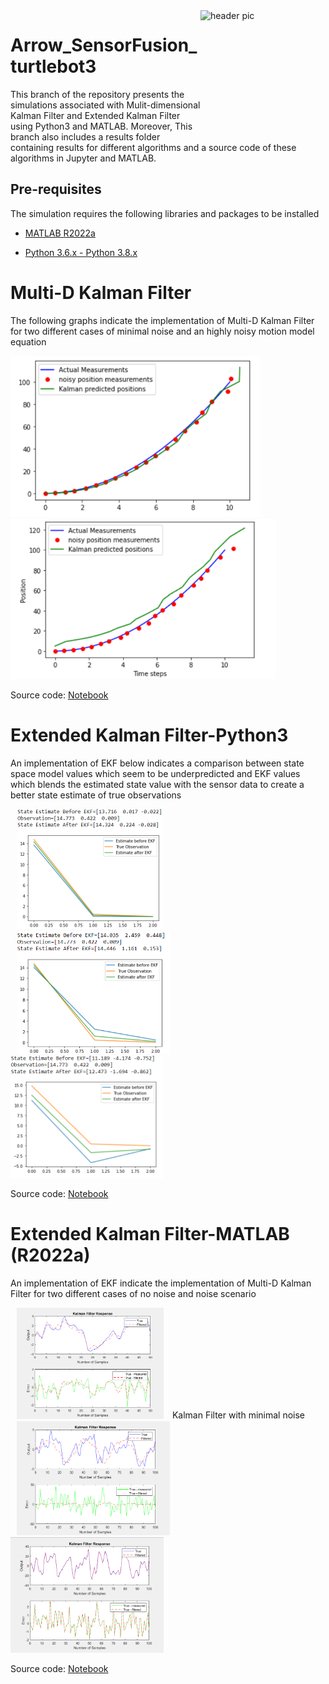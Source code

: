 <img src="https://github.com/AkshayLaddha943/Arrow_SensorFusion_turtlebot3/blob/main/Arrow.png" align="right" height="200" width="200" alt="header pic"/>

# Arrow_SensorFusion_turtlebot3

This branch of the repository presents the simulations associated with Mulit-dimensional Kalman Filter and Extended Kalman Filter using Python3 and MATLAB. Moreover, This branch also includes a results folder containing results for different algorithms and a source code of these algorithms in Jupyter and MATLAB.

## Pre-requisites

The simulation requires the following libraries and packages to be installed

- [MATLAB R2022a](https://www.mathworks.com/help/control/index.html?s_tid=CRUX_lftnav)

- [Python 3.6.x - Python 3.8.x](https://www.python.org/)


# Multi-D Kalman Filter

The following graphs indicate the implementation of Multi-D Kalman Filter for two different cases of minimal noise and an highly noisy motion model equation 

<p align="left"> <img src="https://github.com/AkshayLaddha943/Arrow_SensorFusion_turtlebot3_ws/blob/second/results/multi-d%20kalman%20filter/mult-d-kalman_1.PNG" width="400"> 
<img src="https://github.com/AkshayLaddha943/Arrow_SensorFusion_turtlebot3_ws/blob/second/results/multi-d%20kalman%20filter/multi-d_kalman_2.PNG" width="425">

Source code: [Notebook](https://github.com/AkshayLaddha943/Arrow_SensorFusion_turtlebot3_ws/blob/second/Kalman_Filter_python/Multi-D%20Kalman.ipynb)


# Extended Kalman Filter-Python3


An implementation of EKF below indicates a comparison between state space model values which seem to be underpredicted and EKF values which blends the estimated state value with the sensor data to create a better state estimate of true observations

<p align="left"> <img src="https://github.com/AkshayLaddha943/Arrow_SensorFusion_turtlebot3_ws/blob/second/results/EKF_results/ekf_1.PNG" width="235" hspace="10"> 
<img src="https://github.com/AkshayLaddha943/Arrow_SensorFusion_turtlebot3_ws/blob/second/results/EKF_results/ekf_2.PNG" width="245" hspace="10">
<img src="https://github.com/AkshayLaddha943/Arrow_SensorFusion_turtlebot3_ws/blob/second/results/EKF_results/ekf_3.PNG" width="245">

Source code: [Notebook](https://github.com/AkshayLaddha943/Arrow_SensorFusion_turtlebot3_ws/blob/second/Kalman_Filter_python/EKF.ipynb)


# Extended Kalman Filter-MATLAB (R2022a)

An implementation of EKF indicate the implementation of Multi-D Kalman Filter for two different cases of no noise and noise scenario

<p align="left"> <img src="https://github.com/AkshayLaddha943/Arrow_SensorFusion_turtlebot3_ws/blob/second/results/kalman%20filter%20matlab_results/kalman_matlab.PNG" width="235" hspace="10"> <span class="image-caption">Kalman Filter with minimal noise</span>
<img src="https://github.com/AkshayLaddha943/Arrow_SensorFusion_turtlebot3_ws/blob/second/results/kalman%20filter%20matlab_results/kalman_matlab_highsensornoise.PNG" width="245" hspace="10">
<img src="https://github.com/AkshayLaddha943/Arrow_SensorFusion_turtlebot3_ws/blob/second/results/kalman%20filter%20matlab_results/kalman_matlab_process_noise.PNG" width="245">

Source code: [Notebook](https://github.com/AkshayLaddha943/Arrow_SensorFusion_turtlebot3_ws/tree/second/Kalman_filter_MATLAB_code)
